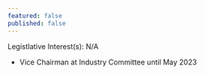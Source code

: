 ```yaml
---
featured: false
published: false
---
```

Legistlative Interest(s): N/A

* Vice Chairman at Industry Committee until May 2023

